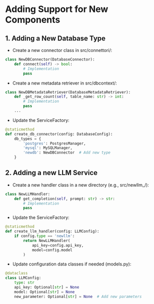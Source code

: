 # Adding Support for New Components

## 1. Adding a New Database Type

- Create a new connector class in src/connettori/:

```python
class NewDBConnector(DatabaseConnector):
    def connect(self) -> bool:
        # Implementation
        pass
```  

- Create a new metadata retriever in src/dbcontext/:  

```python
class NewDBMetadataRetriever(DatabaseMetadataRetriever):
    def _get_row_count(self, table_name: str) -> int:
        # Implementation
        pass
    ...
```  

- Update the ServiceFactory:

```python
@staticmethod
def create_db_connector(config: DatabaseConfig):
    db_types = {
        'postgres': PostgresManager,
        'mysql': MySQLManager,
        'newdb': NewDBConnector  # Add new type
    }
```  

## 2. Adding a new LLM Service

- Create a new handler class in a new directory (e.g., src/newllm_/):

```python
class NewLLMHandler:
    def get_completion(self, prompt: str) -> str:
        # Implementation
        pass
```  

- Update the ServiceFactory:

```python
@staticmethod
def create_llm_handler(config: LLMConfig):
    if config.type == 'newllm':
        return NewLLMHandler(
            api_key=config.api_key,
            model=config.model
        )
```  

- Update configuration data classes if needed (models.py):

```python
@dataclass
class LLMConfig:
    type: str
    api_key: Optional[str] = None
    model: Optional[str] = None
    new_parameter: Optional[str] = None  # Add new parameters
```  
